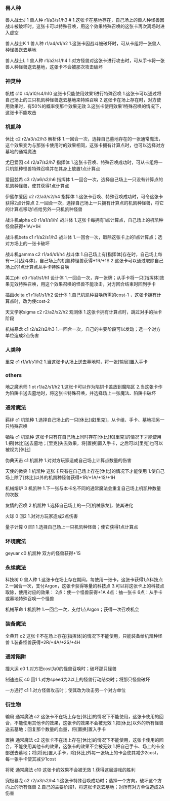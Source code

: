 ### 兽人种
兽人战士J 1 兽人种 r1/a3/s1/h3 #
1.这张卡在墓地存在，自己场上的兽人种怪兽因战斗被破坏时，这张卡可以特殊召唤，用这个效果特殊召唤的这张卡再次离场时进入虚空

兽人战士K 1 兽人种 r1/a4/s1/h2
1.这张卡因战斗被破坏时，可从卡组将一张兽人种怪兽送去墓地

兽人战士L 1 兽人种 r1/a2/s1/h4
1.对方怪兽对这张卡进行攻击时，可从手卡将一张兽人种怪兽送去墓地，这张卡不会被那次攻击破坏
### 神灵种
帆楼 c10 r4/a10/s4/h10 
这张卡只能使用效果1进行特殊召唤
1.这张卡可以通过将自己场上的三只机凯种怪兽送去墓地来特殊召唤
2.这张卡在场上存在时，对方使用效果时，有50%的概率使那个效果无效
3.这张卡使用效果1特殊召唤的情况下，这张卡不能攻击

### 机凯种
休比 c2 r2/a3/s2/h3 解析体
1.一回合一次，选择自己墓地存在的一张通常魔法，这个效果变为与那张卡使用时的效果相同，这张卡拥有计算点时，也可以选择对方墓地的通常魔法

尤巴爱因 c4 r2/a7/s2/h7 指挥体
1.这张卡召唤、特殊召唤成功时，可从卡组将一只机凯种怪兽特殊召唤并在其身上放置1点计算点

爱因兹希 c3 r2/a6/s2/h6 指挥体
1.一回合一次，选择自己场上一只没有计算点的机凯种怪兽，使其获得1点计算点

伊蜜尔爱因 c2 r2/a3/s2/h4 指挥体
1.这张卡召唤、特殊召唤成功时，可令这张卡获得2点计算点
2.一回合一次，选择自己场上一只拥有计算点的机凯种怪兽，将它的计算点移动1点给另外一只机凯种怪兽

战斗机alpha c0 r1/a1/s1/h1 战斗体
1.这张卡每拥有1点计算点，自己场上的机凯种怪兽获得+1A/+1H

战斗机beta c1 r1/a2/s1/h3 战斗体
1.一回合一次，取除这张卡上的1点计算点；选对方场上的一张卡破坏

战斗机gamma c2 r1/a4/s1/h4 战斗体
1.自己场上有[指挥体]存在时，自己场上每有一只[战斗体]，自己场上的机凯种怪兽获得+1R/+1S
2.这张卡可以通过取除自己场上的1点计算点从手卡特殊召唤

美工phi c0 r1/a1/s1/h1 设计体
1.一回合一次，弃一张牌；从手卡将一只[指挥体]效果无效特殊召唤，用这个效果召唤的怪兽不能攻击，对方回合结束时回到手卡

插画delta c1 r1/a1/s1/h2 设计体
1.自己机凯种召唤所需的cost-1 ，这张卡拥有计算点时，改为使cost-2

天文学家sigma c2 r2/a2/s2/h2 观测体
1.这张卡拥有计算点时，跳过对手的抽卡阶段

机械暴龙 c1 r2/a2/s2/h3
1.一回合一次，自己的主要阶段可以发动；选一个对方单位造成2点伤害
### 人类种
里克 c1 r1/a1/s1/h2
1.当这张卡从场上送去墓地时，将一张[输局]置入手卡

### others
地之魔术师 1 ot r1/a2/s1/h2
1.这张卡可以作为陷阱卡盖放到魔陷区
2.当这张卡作为陷阱卡送去墓地时，将这张卡特殊召唤，并选择场上一张魔法、陷阱卡破坏

### 通常魔法
羁绊 c1 机凯种
1.选择自己场上的一只[休比]或[里克]，从卡组、手卡、墓地把另一只特殊召唤

牺牲 c1 机凯种
这张卡只有在自己场上同时存在[休比]和[里克]的情况下才能使用
1.把[休比]送去墓地；[里克]失去效果，将[置换]置入手卡，之后可以[里克]也可以被视为[休比]

伪典天击 c1 机凯种
1.对对方玩家造成自己场上计算点数量的伤害

天使的微笑 1 机凯种
这张卡只有在自己场上存在[休比]的情况下才能使用
1.使自己场上除了[休比]以外的机凯种怪兽获得+1R/+1A/+1S/+1H

机械熔炉 3 机凯种
1.下一张与本卡名不同的通常魔法会重复自己场上机凯种数量的次数

友情的召唤 2 机凯种
1.选择自己场上的一只[机械暴龙]，使其进化

火球 0 回2
1.对对方玩家造成2点伤害

量子计算 0 回1
1.选择自己场上一只机凯种怪兽；使它获得1点计算点

### 环境魔法
geyuar c0 机凯种
双方的怪兽获得+1S

### 永续魔法
科技树 0 兽人种
1.这张卡在场上存在期间，每使用一张卡，这张卡获得1点科技点
2.一回合一次，支付Argon，这张卡获得等量的科技点
3.可以将这张卡上的科技点取除，使用对应的效果：
2点：使一个怪兽获得+1A
4点：抽一张卡
6点：从手卡或墓地特殊召唤一个怪兽

机械革命 1 机凯种
1.一回合一次，支付1点Argon；获得一次召唤机会

### 装备魔法
全典开 c2
这张卡不在场上存在[指挥体]的情况下不能使用，只能装备给机凯种怪兽
1.装备怪兽获得+2R/+4A/+2S/+4H

### 通常陷阱
撞大运 c0 
1.对方把cost为0的怪兽召唤时；破坏那只怪兽

制速违反 c0 回1
1.对方speed为2以上的怪兽行动结束时；将那只怪兽破坏

一方通行 c1
1.对方怪兽攻击时；使其改为攻击另一个对方单位

### 衍生物
输局 通常魔法 c2
这张卡不在场上存在[休比]的情况下不能使用，这张卡使用的回合，不能使用其他卡的效果，这张卡的效果不会被无效
1.把[休比]以外的所有怪兽送去墓地；回复那个数量的血量，将[置换]置入手卡

置换 通常魔法 c2
这张卡不在场上存在[休比]的情况下不能使用，这张卡使用的回合，不能使用其他卡的效果，这张卡的效果不会被无效
1.把自己手卡、场上的卡全部送去墓地；将[将死]置入手卡，除[休比]外每一张场上的卡会使其减少2cost，每一张手卡使其减少1cost

将死 通常魔法 c10
这张卡的效果不会被无效
1.获得这局游戏的胜利

究极暴龙 c2 r2/a3/s2/h4
1.这张卡特殊召唤成功时；选择一个方向，破坏这个方向上的所有怪兽
2.自己的主要阶段1，将这张卡送去墓地；对所有对方单位造成2A伤害